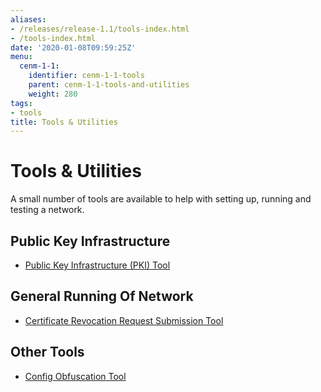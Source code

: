 ```yaml
---
aliases:
- /releases/release-1.1/tools-index.html
- /tools-index.html
date: '2020-01-08T09:59:25Z'
menu:
  cenm-1-1:
    identifier: cenm-1-1-tools
    parent: cenm-1-1-tools-and-utilities
    weight: 280
tags:
- tools
title: Tools & Utilities
---
```



# Tools & Utilities

A small number of tools are available to help with setting up, running and testing a network.


## Public Key Infrastructure



* [Public Key Infrastructure (PKI) Tool](pki-tool.md)




## General Running Of Network



* [Certificate Revocation Request Submission Tool](tool-crr-submission.md)




## Other Tools



* [Config Obfuscation Tool](config-obfuscation-tool.md)



